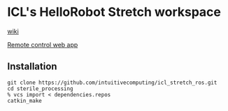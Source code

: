 # ICL's HelloRobot Stretch workspace 
[wiki](https://github.com/intuitivecomputing/icl_stretch_ros/wiki)

[Remote control web app](http://intuitivecomputing.jhu.edu/stretch-web-app/)

## Installation
```
git clone https://github.com/intuitivecomputing/icl_stretch_ros.git
cd sterile_processing
% vcs import < dependencies.repos
catkin_make
```
